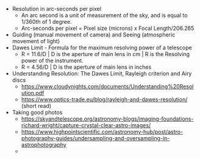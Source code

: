 - Resolution in arc-seconds per pixel
	- An arc second is a unit of measurement of the sky, and is equal to 1/360th of 1 degree.
	- Arc-seconds per pixel = Pixel size (microns) x Focal Length/206.265
- Guiding (manual movement of camera) and Seeing (atmospheric movement of light)
- Dawes Limit - Formula for the maximum resolving power of a telescope
	- R = 11.6/D | D is the aperture of main lens in cm | R is the Resolving power of the instrument.
	- R = 4.56/D | D is the aperture of main lens in inches
- Understanding Resolution: The Dawes Limit, Rayleigh criterion and Airy discs
	- https://www.cloudynights.com/documents/Understanding%20Resolution.pdf
	- https://www.optics-trade.eu/blog/rayleigh-and-dawes-resolution/ (short read)
- Taking good photos
	- https://skyandtelescope.org/astronomy-blogs/imaging-foundations-richard-wright/capture-crystal-clear-astro-images/
	- https://www.highpointscientific.com/astronomy-hub/post/astro-photography-guides/undersampling-and-oversampling-in-astrophotography
	- 